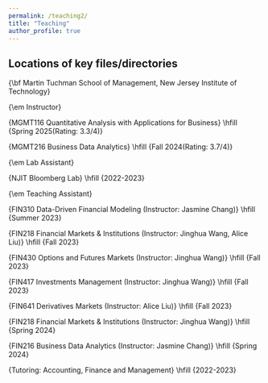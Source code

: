 ```yaml
---
permalink: /teaching2/
title: "Teaching"
author_profile: true
---
```


## Locations of key files/directories

{\bf Martin Tuchman School of Management, New Jersey Institute of Technology}

{\em Instructor}

{MGMT116 Quantitative Analysis with Applications for Business} \hfill {Spring 2025(Rating: 3.3/4)} 

{MGMT216 Business Data Analytics} \hfill {Fall 2024(Rating: 3.7/4)} 

{\em Lab Assistant}

{NJIT Bloomberg Lab} \hfill {2022-2023} 

{\em Teaching Assistant}

{FIN310 Data-Driven Financial Modeling (Instructor: Jasmine Chang)} \hfill {Summer 2023} 

{FIN218 Financial Markets \&
Institutions (Instructor: Jinghua Wang, Alice Liu)} \hfill {Fall 2023} 

{FIN430 Options and Futures Markets (Instructor: Jinghua Wang)} \hfill {Fall 2023} 

{FIN417 Investments Management (Instructor: Jinghua Wang)} \hfill {Fall 2023} 

{FIN641 Derivatives Markets (Instructor: Alice Liu)} \hfill {Fall 2023} 

{FIN218 Financial Markets \&
Institutions (Instructor: Jinghua Wang)} \hfill {Spring 2024} 

{FIN216 Business Data Analytics (Instructor: Jasmine Chang)} \hfill {Spring 2024} 

{Tutoring: Accounting, Finance and Management} \hfill {2022-2023} 

